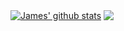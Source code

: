 <a href="https://github.com/anuraghazra/github-readme-stats"><img align="center" src="https://github-readme-stats.vercel.app/api?username=user1342&show_icons=true&include_all_commits=true&hide_border=true" alt="James' github stats" /></a> <a href="https://github.com/user1342/github-readme-stats"><img align="center" src="https://github-readme-stats.vercel.app/api/top-langs/?username=user1342&layout=compact&theme=buefy&hide_border=true" /></a>
